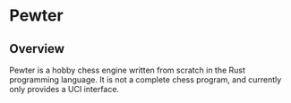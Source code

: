 # Pewter

## Overview
Pewter is a hobby chess engine written from scratch in the Rust programming language.
It is not a complete chess program, and currently only provides a UCI interface.